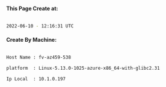 
   
#### This Page Create at:

```bash

2022-06-10 - 12:16:31 UTC

```

#### Create By Machine:

```bash

Host Name : fv-az459-538

platform  : Linux-5.13.0-1025-azure-x86_64-with-glibc2.31

Ip Local  : 10.1.0.197

```


